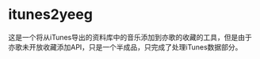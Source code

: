 itunes2yeeg
===========

这是一个将从iTunes导出的资料库中的音乐添加到亦歌的收藏的工具，但是由于亦歌未开放收藏添加API，只是一个半成品，只完成了处理iTunes数据部分。
